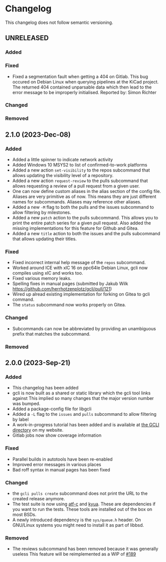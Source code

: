 # Changelog

This changelog does not follow semantic versioning.


## UNRELEASED

### Added

### Fixed

- Fixed a segmentation fault when getting a 404 on Gitlab. This bug
  occured on Debian Linux when querying pipelines at the KiCad project.
  The returned 404 contained unparsable data which then lead to the
  error message to be improperly initialised.
  Reported by: Simon Richter

### Changed

### Removed

## 2.1.0 (2023-Dec-08)

### Added

- Added a little spinner to indicate network activity
- Added Windows 10 MSYS2 to list of confirmed-to-work platforms
- Added a new action `set-visibility` to the repos subcommand that
  allows updating the visibility level of a repository.
- Added a new action `request-review` to the pulls subcommand that
  allows requesting a review of a pull request from a given user.
- One can now define custom aliases in the alias section of the
  config file. Aliases are very primitive as of now. This means they
  are just different names for subcommands. Aliases may reference
  other aliases.
- Added a new `-M` flag to both the pulls and the issues subcommand
  to allow filtering by milestones.
- Added a new `patch` action to the pulls subcommand. This allows
  you to print the entire patch series for a given pull request.
  Also added the missing implementations for this feature for Github
  and Gitea.
- Added a new `title` action to both the issues and the pulls
  subcommand that allows updating their titles.

### Fixed

- Fixed incorrect internal help message of the `repos` subcommand.
- Worked around ICE with xlC 16 on ppc64le Debian Linux, gcli now
  compiles using xlC and works too.
- Fixed various memory leaks.
- Spelling fixes in manual pages (submitted by Jakub Wilk
  https://github.com/herrhotzenplotz/gcli/pull/121)
- Wired up alread existing implementation for forking on Gitea to
  gcli command.
- The `status` subcommand now works properly on Gitea.

### Changed

- Subcommands can now be abbreviated by providing an unambiguous
  prefix that matches the subcommand.

### Removed


## 2.0.0 (2023-Sep-21)

### Added

- This changelog has been added
- gcli is now built as a shared or static library which the gcli tool links against
  This implied so many changes that the major version number was bumped.
- Added a package-config file for libgcli
- Added a `-L` flag to the `issues` and `pulls` subcommand to allow
  filtering by label
- A work-in-progress tutorial has been added and is available at
  [the GCLI directory](https://herrhotzenplotz.de/gcli/tutorial) on
  my website.
- Gitlab jobs now show coverage information

### Fixed

- Parallel builds in autotools have been re-enabled
- Improved error messages in various places
- Bad roff syntax in manual pages has been fixed

### Changed

- the `gcli pulls create` subcommand does not print the URL to the
  created release anymore.
- The test suite is now using [atf-c](https://github.com/jmmv/atf)
  and [kyua](https://github.com/jmmv/kyua). These are dependencies
  if you want to run the tests. These tools are installed out of
  the box on most BSDs.
- A newly introduced dependency is the `sys/queue.h` header. On
  GNU/Linux systems you might need to install it as part of libbsd.

### Removed

- The reviews subcommand has been removed because it was generally useless
  This feature will be reimplemented as a WIP of
  [#189](https://gitlab.com/herrhotzenplotz/gcli/-/issues/189)
